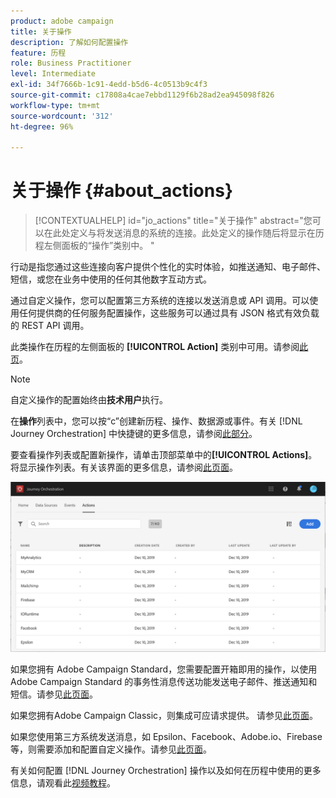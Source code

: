 ```yaml
---
product: adobe campaign
title: 关于操作
description: 了解如何配置操作
feature: 历程
role: Business Practitioner
level: Intermediate
exl-id: 34f7666b-1c91-4edd-b5d6-4c0513b9c4f3
source-git-commit: c17808a4cae7ebbd1129f6b28ad2ea945098f826
workflow-type: tm+mt
source-wordcount: '312'
ht-degree: 96%

---
```


# 关于操作 {#about_actions}

>[!CONTEXTUALHELP]
>id="jo_actions"
>title="关于操作"
>abstract="您可以在此处定义与将发送消息的系统的连接。此处定义的操作随后将显示在历程左侧面板的“操作”类别中。 "

行动是指您通过这些连接向客户提供个性化的实时体验，如推送通知、电子邮件、短信，或您在业务中使用的任何其他数字互动方式。

通过自定义操作，您可以配置第三方系统的连接以发送消息或 API 调用。可以使用任何提供商的任何服务配置操作，这些服务可以通过具有 JSON 格式有效负载的 REST API 调用。

此类操作在历程的左侧面板的 **[!UICONTROL Action]** 类别中可用。请参阅[此页](../building-journeys/about-action-activities.md)。

>[!NOTE]
>
>自定义操作的配置始终由&#x200B;**技术用户**&#x200B;执行。

在&#x200B;**操作**&#x200B;列表中，您可以按“c”创建新历程、操作、数据源或事件。有关 [!DNL Journey Orchestration] 中快捷键的更多信息，请参阅[此部分](../about/user-interface.md#section_ksq_zr1_ffb)。

要查看操作列表或配置新操作，请单击顶部菜单中的&#x200B;**[!UICONTROL Actions]**。将显示操作列表。有关该界面的更多信息，请参阅[此页面](../about/user-interface.md)。

![](../assets/custom1.png)

如果您拥有 Adobe Campaign Standard，您需要配置开箱即用的操作，以使用 Adobe Campaign Standard 的事务性消息传送功能发送电子邮件、推送通知和短信。请参见[此页面](../action/working-with-adobe-campaign.md)。

如果您拥有Adobe Campaign Classic，则集成可应请求提供。 请参见[此页面](../action/acc-action.md)。

如果您使用第三方系统发送消息，如 Epsilon、Facebook、Adobe.io、Firebase 等，则需要添加和配置自定义操作。请参见[此页面](../action/about-custom-action-configuration.md)。

有关如何配置 [!DNL Journey Orchestration] 操作以及如何在历程中使用的更多信息，请观看此[视频教程](https://docs.adobe.com/content/help/zh-Hans/journey-orchestration-learn/tutorials/configure-actions.html)。
